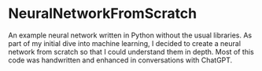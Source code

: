 # NeuralNetworkFromScratch
An example neural network written in Python without the usual libraries.   As part of my initial dive into machine learning, I decided to create a neural network from scratch so that I could understand them in depth.  Most of this code was handwritten and enhanced in conversations with ChatGPT.
